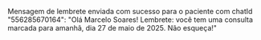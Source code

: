 Mensagem de lembrete enviada com sucesso para o paciente com chatId "556285670164": "Olá Marcelo Soares! Lembrete: você tem uma consulta marcada para amanhã, dia 27 de maio de 2025. Não esqueça!"